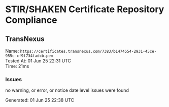 # STIR/SHAKEN Certificate Repository Compliance

## TransNexus

Name: `https://certificates.transnexus.com/738J/b1474554-2931-45ce-955c-cf9f734fadcb.pem`\
Tested At: 01 Jun 25 22:31 UTC\
Time: 21ms

### Issues

no warning, or error, or notice date level issues were found

Generated: 01 Jun 25 22:38 UTC